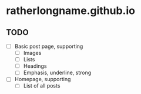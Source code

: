 # ratherlongname.github.io

## TODO
- [ ] Basic post page, supporting
    - [ ] Images
    - [ ] Lists
    - [ ] Headings
    - [ ] Emphasis, underline, strong
- [ ] Homepage, supporting
    - [ ] List of all posts